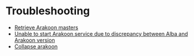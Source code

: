 # Troubleshooting

* [Retrieve Arakoon masters](retrieveArakoonMasters.md)
* [Unable to start Arakoon service due to discrepancy between Alba and Arakoon version](unableToStartArakoonServiceDueToDiscrepancyBetweenAlbaAndArakoonVersion.md) 
* [Collapse arakoon](collapseArakoon.md)
